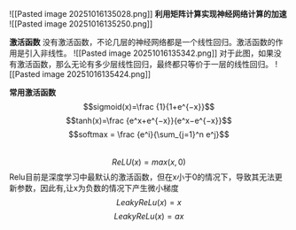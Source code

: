 ![[Pasted image 20251016135028.png]]
**利用矩阵计算实现神经网络计算的加速**
![[Pasted image 20251016135250.png]]

**激活函数**
没有激活函数，不论几层的神经网络都是一个线性回归。激活函数的作用是引入非线性。
![[Pasted image 20251016135342.png]]
对于此图，如果没有激活函数，那么无论有多少层线性回归，最终都只等价于一层的线性回归。
![[Pasted image 20251016135424.png]]

**常用激活函数**
$$sigmoid(x)=\frac {1}{1+e^{−x}}$$
$$tanh(x)=\frac {e^x+e^{−x}}{e^x−e^{−x}}​$$
$$softmax = \frac {e^i}{\sum_{j=1}^n e^j}$$​
$$ReLU(x)=max(x,0)$$
Relu目前是深度学习中最默认的激活函数，但在x小于0的情况下，导致其无法更新参数，因此有,让x为负数的情况下产生微小梯度
$$LeakyReLu(x) = x \tag {x>0}$$
$$LeakyReLu(x) = ax \tag {x<0}$$

